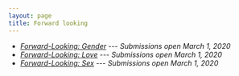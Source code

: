 ```yaml
---
layout: page
title: Forward looking
---
```


* [*Forward-Looking: Gender*](gender) --- *Submissions open March 1, 2020*
* [*Forward-Looking: Love*](love) --- *Submissions open March 1, 2020*
* [*Forward-Looking: Sex*](sex) --- *Submissions open March 1, 2020*

<!--
<div class="announcement">No anthologies are currently active.</div>
-->
